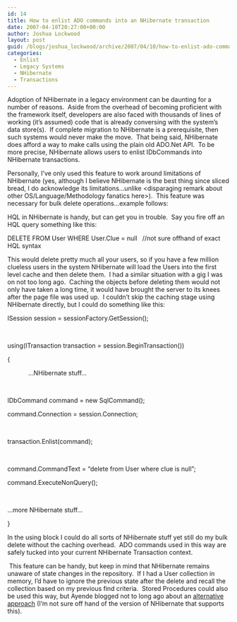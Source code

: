 ```yaml
---
id: 14
title: How to enlist ADO commands into an NHibernate transaction
date: 2007-04-10T20:27:00+00:00
author: Joshua Lockwood
layout: post
guid: /blogs/joshua_lockwood/archive/2007/04/10/how-to-enlist-ado-commands-into-an-nhibernate-transaction.aspx
categories:
  - Enlist
  - Legacy Systems
  - NHibernate
  - Transactions
---
```

<SPAN>Adoption of NHibernate in a legacy environment can be daunting for a number of reasons.&nbsp; Aside from the overhead of becoming proficient with the framework itself, developers are also faced with thousands of lines of working (it&#8217;s assumed) code that is already conversing with the system&#8217;s data store(s).&nbsp; If complete migration to NHibernate is a prerequisite, then such systems would never make the move.&nbsp; That being said, NHibernate does afford a way to make calls&nbsp;using&nbsp;the plain old ADO.Net API.&nbsp; To be more precise, NHibernate allows users to enlist IDbCommands into NHibernate transactions.</SPAN>


  


<SPAN>Personally, I&#8217;ve only used this feature to work around limitations of NHibernate (yes, although I believe NHibernate is the best thing since sliced bread, I do acknowledge its limitations&#8230;unlike <disparaging remark about other OS/Language/Methodology fanatics here>).<SPAN>&nbsp; </SPAN>This feature was necessary for bulk&nbsp;delete operations…example follows:</SPAN>


  


<SPAN>HQL in NHibernate is handy, but can get you in trouble.<SPAN>&nbsp; </SPAN>Say you fire off an HQL query something like this:</SPAN>


  


<SPAN>DELETE FROM User WHERE User.Clue = null&nbsp;&nbsp; //not sure offhand of exact HQL syntax</SPAN>


  


<SPAN>This would delete pretty much all your users, so if you have a few million clueless users in the system NHibernate will load the Users into the first level cache and then delete them.<SPAN>&nbsp; </SPAN>I had a similar situation with a gig I was on not too long ago.<SPAN>&nbsp; </SPAN>Caching the objects before deleting them would not only have taken a long time, it would have brought the server to its knees after the page file was used up.<SPAN>&nbsp; </SPAN>I couldn’t skip the caching stage using NHibernate directly, but I could do something like this:</SPAN>


  


<P class="MsoNormal">
  <SPAN>ISession session = sessionFactory.GetSession();</SPAN>
</P>


  


<P class="MsoNormal">
  <SPAN><SPAN>&nbsp;&nbsp;&nbsp;&nbsp;&nbsp;&nbsp;&nbsp;&nbsp;&nbsp;&nbsp;&nbsp; </SPAN></SPAN>
</P>


  


<P class="MsoNormal">
  <SPAN>using</SPAN><SPAN>(ITransaction transaction = session.BeginTransaction())</SPAN>
</P>


  


<P class="MsoNormal">
  <SPAN>{</SPAN>
</P>


  


<P class="MsoNormal">
  <SPAN>&nbsp;&nbsp;&nbsp;&nbsp;&nbsp;&nbsp;&nbsp;&nbsp;&nbsp;&nbsp;&nbsp; &#8230;NHibernate stuff&#8230;</SPAN>
</P>


  


<P class="MsoNormal">
  <SPAN></SPAN>&nbsp;
</P>


  


<P class="MsoNormal">
  <SPAN>IDbCommand command = <SPAN>new</SPAN> SqlCommand();</SPAN>
</P>


  


<P class="MsoNormal">
  <SPAN>command.Connection = session.Connection;</SPAN>
</P>


  


<P class="MsoNormal">
  <SPAN>&nbsp;</SPAN>
</P>


  


<P class="MsoNormal">
  <SPAN>transaction.Enlist(command);</SPAN>
</P>


  


<P class="MsoNormal">
  <SPAN>&nbsp;</SPAN>
</P>


  


<P class="MsoNormal">
  <SPAN>command.CommandText = &#8220;delete from User where clue is null&#8221;;</SPAN>
</P>


  


<P class="MsoNormal">
  <SPAN>command.ExecuteNonQuery();</SPAN>
</P>


  


<P class="MsoNormal">
  <SPAN></SPAN>&nbsp;
</P>


  


<P class="MsoNormal">
  <SPAN>&#8230;more NHibernate stuff&#8230;&nbsp;</SPAN>
</P>


  


<P class="MsoNormal">
  <SPAN>}</SPAN>
</P>


  


<SPAN>In the using block I could do all sorts of NHibernate stuff yet still do my bulk delete without the caching overhead.<SPAN>&nbsp; </SPAN>ADO commands used in this way are safely tucked into your current NHibernate Transaction context.</SPAN>


  


<SPAN>&nbsp;</SPAN><SPAN>This feature can be handy, but keep in mind that NHibernate remains unaware of state changes in the repository.<SPAN>&nbsp; </SPAN>If I had a User collection in memory, I’d have to ignore the previous state after the delete and recall the collection based on my previous find criteria. <SPAN>&nbsp;</SPAN>Stored Procedures could also be used this way, but Ayende blogged not to long ago about an <A href="http://www.ayende.com/Blog/archive/7263.aspx">alternative approach</A> (I’m not sure off hand of the version of NHibernate that supports this).</SPAN>


  


&nbsp;